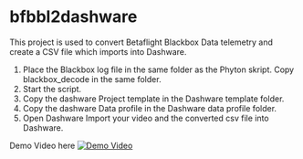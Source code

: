# bfbbl2dashware
This project is used to convert Betaflight Blackbox Data telemetry and create a CSV file which imports into Dashware.

   1. Place the Blackbox log file in the same folder as the Phyton skript. Copy blackbox_decode in the same folder.
   2. Start the script.
   3. Copy the dashware Project template in the Dashware template folder.
   4. Copy the dashware Data profile in the Dashware data profile folder. 
   5. Open Dashware Import your video and the converted csv file into Dashware.

Demo Video here
[![Demo Video](https://img.youtube.com/vi/cBc7BIsCST4/0.jpg)](https://www.youtube.com/watch?v=cBc7BIsCST4)
